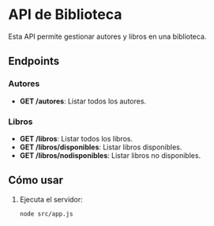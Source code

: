 # API de Biblioteca

Esta API permite gestionar autores y libros en una biblioteca.

## Endpoints

### Autores
- **GET /autores**: Listar todos los autores.

### Libros
- **GET /libros**: Listar todos los libros.
- **GET /libros/disponibles**: Listar libros disponibles.
- **GET /libros/nodisponibles**: Listar libros no disponibles.

## Cómo usar
1. Ejecuta el servidor:
   ```bash
   node src/app.js
